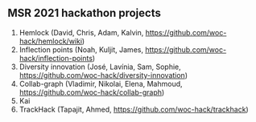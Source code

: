 ## MSR 2021 hackathon projects

1. Hemlock (David, Chris, Adam, Kalvin, https://github.com/woc-hack/hemlock/wiki)
1. Inflection points (Noah, Kuljit, James, https://github.com/woc-hack/inflection-points)
1. Diversity innovation (José, Lavínia, Sam, Sophie, https://github.com/woc-hack/diversity-innovation)
1. Collab-graph (Vladimir, Nikolai, Elena, Mahmoud, https://github.com/woc-hack/collab-graph)
1. Kai
1. TrackHack (Tapajit, Ahmed, https://github.com/woc-hack/trackhack)
